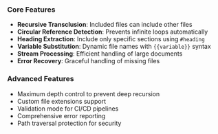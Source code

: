 ### Core Features

- **Recursive Transclusion**: Included files can include other files
- **Circular Reference Detection**: Prevents infinite loops automatically
- **Heading Extraction**: Include only specific sections using `#heading`
- **Variable Substitution**: Dynamic file names with `{{variable}}` syntax
- **Stream Processing**: Efficient handling of large documents
- **Error Recovery**: Graceful handling of missing files

### Advanced Features

- Maximum depth control to prevent deep recursion
- Custom file extensions support
- Validation mode for CI/CD pipelines
- Comprehensive error reporting
- Path traversal protection for security